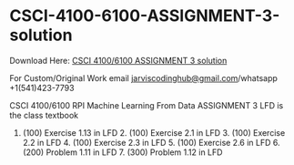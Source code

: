 # CSCI-4100-6100-ASSIGNMENT-3-solution


Download Here: [CSCI 4100/6100 ASSIGNMENT 3 solution](https://jarviscodinghub.com/assignment/csci-4100-6100-assignment-3-solution/)

For Custom/Original Work email jarviscodinghub@gmail.com/whatsapp +1(541)423-7793

CSCI 4100/6100 RPI Machine Learning From Data
ASSIGNMENT 3
LFD is the class textbook
1. (100) Exercise 1.13 in LFD 2. (100) Exercise 2.1 in LFD 3. (100) Exercise 2.2 in LFD 4. (100) Exercise 2.3 in LFD 5. (100) Exercise 2.6 in LFD 6. (200) Problem 1.11 in LFD 7. (300) Problem 1.12 in LFD
